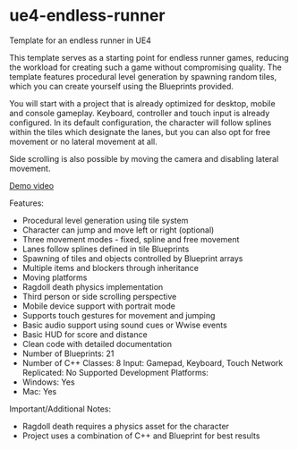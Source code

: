 # ue4-endless-runner
Template for an endless runner in UE4

This template serves as a starting point for endless runner games, reducing the workload for creating such a game without compromising quality. The template features procedural level generation by spawning random tiles, which you can create yourself using the Blueprints provided.

You will start with a project that is already optimized for desktop, mobile and console gameplay. Keyboard, controller and touch input is already configured. In its default configuration, the character will follow splines within the tiles which designate the lanes, but you can also opt for free movement or no lateral movement at all.

Side scrolling is also possible by moving the camera and disabling lateral movement.

[Demo video](https://youtu.be/a2cYvfdjt1o)

Features:
 - Procedural level generation using tile system
 - Character can jump and move left or right (optional)
 - Three movement modes - fixed, spline and free movement
 - Lanes follow splines defined in tile Blueprints
 - Spawning of tiles and objects controlled by Blueprint arrays
 - Multiple items and blockers through inheritance
 - Moving platforms
 - Ragdoll death physics implementation
 - Third person or side scrolling perspective
 - Mobile device support with portrait mode
 - Supports touch gestures for movement and jumping
 - Basic audio support using sound cues or Wwise events
 - Basic HUD for score and distance
 - Clean code with detailed documentation
 - Number of Blueprints: 21
 - Number of C++ Classes: 8
Input: Gamepad, Keyboard, Touch
Network Replicated: No
Supported Development Platforms:
 - Windows: Yes
 - Mac: Yes

Important/Additional Notes:
 - Ragdoll death requires a physics asset for the character
 - Project uses a combination of C++ and Blueprint for best results
